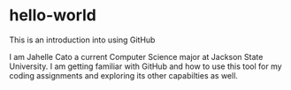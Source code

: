 # hello-world
This is an introduction into using GitHub

I am Jahelle Cato a current Computer Science major at Jackson State University. I am getting familiar with GitHub and how to use this tool for my coding assignments and exploring its other capabilties as well. 
